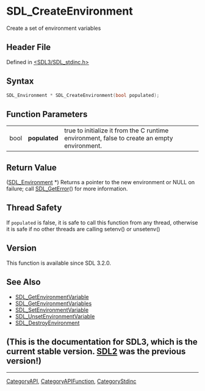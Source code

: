 # SDL_CreateEnvironment

Create a set of environment variables

## Header File

Defined in [<SDL3/SDL_stdinc.h>](https://github.com/libsdl-org/SDL/blob/main/include/SDL3/SDL_stdinc.h)

## Syntax

```c
SDL_Environment * SDL_CreateEnvironment(bool populated);
```

## Function Parameters

|      |               |                                                                                             |
| ---- | ------------- | ------------------------------------------------------------------------------------------- |
| bool | **populated** | true to initialize it from the C runtime environment, false to create an empty environment. |

## Return Value

([SDL_Environment](SDL_Environment) *) Returns a pointer to the new
environment or NULL on failure; call [SDL_GetError](SDL_GetError)() for
more information.

## Thread Safety

If `populated` is false, it is safe to call this function from any thread,
otherwise it is safe if no other threads are calling setenv() or unsetenv()

## Version

This function is available since SDL 3.2.0.

## See Also

- [SDL_GetEnvironmentVariable](SDL_GetEnvironmentVariable)
- [SDL_GetEnvironmentVariables](SDL_GetEnvironmentVariables)
- [SDL_SetEnvironmentVariable](SDL_SetEnvironmentVariable)
- [SDL_UnsetEnvironmentVariable](SDL_UnsetEnvironmentVariable)
- [SDL_DestroyEnvironment](SDL_DestroyEnvironment)


## (This is the documentation for SDL3, which is the current stable version. [SDL2](https://wiki.libsdl.org/SDL2/) was the previous version!)



----
[CategoryAPI](CategoryAPI), [CategoryAPIFunction](CategoryAPIFunction), [CategoryStdinc](CategoryStdinc)

